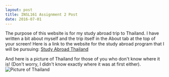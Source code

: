 ```yaml
---
layout: post
title: INSL161 Assignment 2 Post
date: 2016-07-01
---
```


The purpose of this website is for my study abroad trip to Thailand.
I have written a bit about myself and the trip itself in the About tab at the top of your screen!
Here is a link to the website for the study abroad program that I will be pursuing:
[Study Abroad Thailand](http://ie.unc.edu/education/field-sites/thailand/)

And here is a picture of Thailand for those of you who don't know where it is! (Don't worry, I didn't know 
exactly where it was at first either).
![Picture of Thailand](./thailand-location-map.jpg)